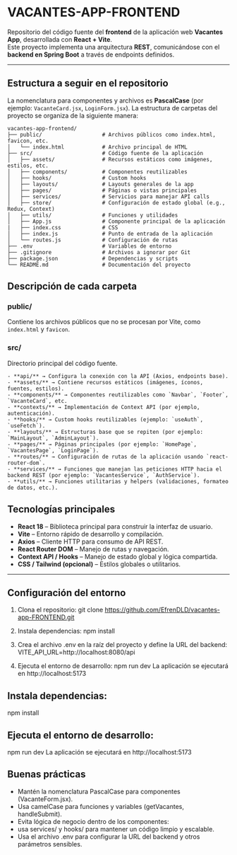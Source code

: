 # VACANTES-APP-FRONTEND

Repositorio del código fuente del **frontend** de la aplicación web **Vacantes App**, desarrollada con **React + Vite**.  
Este proyecto implementa una arquitectura **REST**, comunicándose con el **backend en Spring Boot** a través de endpoints definidos.

---

## Estructura a seguir en el repositorio
   La nomenclatura para componentes y archivos es **PascalCase** (por ejemplo: `VacanteCard.jsx`, `LoginForm.jsx`).
   La estructura de carpetas del proyecto se organiza de la siguiente manera:


```
vacantes-app-frontend/
├── public/                   # Archivos públicos como index.html, favicon, etc.
│   └── index.html            # Archivo principal de HTML
├── src/                      # Código fuente de la aplicación
│   ├── assets/               # Recursos estáticos como imágenes, estilos, etc.
│   ├── components/           # Componentes reutilizables
│   ├── hooks/                # Custom hooks
│   ├── layouts/              # Layouts generales de la app
│   ├── pages/                # Páginas o vistas principales
│   ├── services/             # Servicios para manejar API calls
│   ├── store/                # Configuración de estado global (e.g., Redux, Context)
│   ├── utils/                # Funciones y utilidades
│   ├── App.js                # Componente principal de la aplicación
|   ├── index.css             # CSS 
│   ├── index.js              # Punto de entrada de la aplicación
│   └── routes.js             # Configuración de rutas
├── .env                      # Variables de entorno
├── .gitignore                # Archivos a ignorar por Git
├── package.json              # Dependencias y scripts
└── README.md                 # Documentación del proyecto
```

## Descripción de cada carpeta

### **public/**
Contiene los archivos públicos que no se procesan por Vite, como `index.html` y `favicon`.

### **src/**
Directorio principal del código fuente.
```
- **api/** → Configura la conexión con la API (Axios, endpoints base).
- **assets/** → Contiene recursos estáticos (imágenes, íconos, fuentes, estilos).
- **components/** → Componentes reutilizables como `Navbar`, `Footer`, `VacanteCard`, etc.
- **contexts/** → Implementación de Context API (por ejemplo, autenticación).
- **hooks/** → Custom hooks reutilizables (ejemplo: `useAuth`, `useFetch`).
- **layouts/** → Estructuras base que se repiten (por ejemplo: `MainLayout`, `AdminLayout`).
- **pages/** → Páginas principales (por ejemplo: `HomePage`, `VacantesPage`, `LoginPage`).
- **routes/** → Configuración de rutas de la aplicación usando `react-router-dom`.
- **services/** → Funciones que manejan las peticiones HTTP hacia el backend REST (por ejemplo: `VacantesService`, `AuthService`).
- **utils/** → Funciones utilitarias y helpers (validaciones, formateo de datos, etc.).
```

## Tecnologías principales

- **React 18** – Biblioteca principal para construir la interfaz de usuario.  
- **Vite** – Entorno rápido de desarrollo y compilación.  
- **Axios** – Cliente HTTP para consumo de API REST.  
- **React Router DOM** – Manejo de rutas y navegación.  
- **Context API / Hooks** – Manejo de estado global y lógica compartida.  
- **CSS / Tailwind (opcional)** – Estilos globales o utilitarios.

---

##  Configuración del entorno

1. Clona el repositorio:
   git clone https://github.com/EfrenDLD/vacantes-app-FRONTEND.git

2. Instala dependencias:
  npm install

3. Crea el archivo .env en la raíz del proyecto y define la URL del backend:
  VITE_API_URL=http://localhost:8080/api


4. Ejecuta el entorno de desarrollo:
  npm run dev
  La aplicación se ejecutará en http://localhost:5173


## Instala dependencias:
  npm install

## Ejecuta el entorno de desarrollo:
  npm run dev
  La aplicación se ejecutará en http://localhost:5173

## Buenas prácticas

- Mantén la nomenclatura PascalCase para componentes (VacanteForm.jsx).
- Usa camelCase para funciones y variables (getVacantes, handleSubmit).
- Evita lógica de negocio dentro de los componentes:
- usa services/ y hooks/ para mantener un código limpio y escalable.
- Usa el archivo .env para configurar la URL del backend y otros parámetros sensibles.

